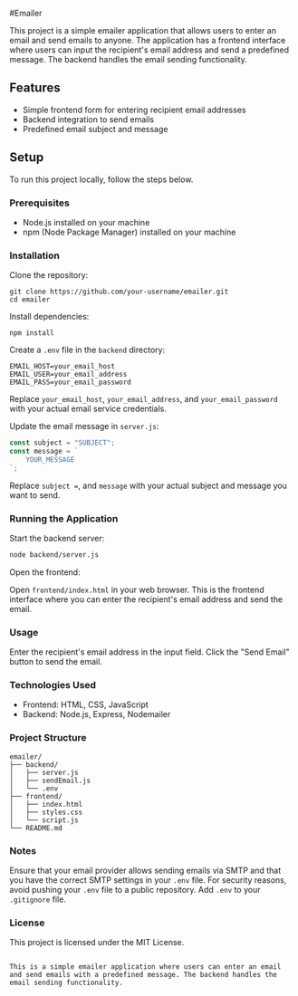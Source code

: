 #Emailer     

This project is a simple emailer application that allows users to enter an email and send emails to anyone. The application has a frontend interface where users can input the recipient's email address and send a predefined message. The backend handles the email sending functionality.

## Features

- Simple frontend form for entering recipient email addresses
- Backend integration to send emails
- Predefined email subject and message

## Setup

To run this project locally, follow the steps below.

### Prerequisites

- Node.js installed on your machine
- npm (Node Package Manager) installed on your machine

### Installation

Clone the repository:

```shell
git clone https://github.com/your-username/emailer.git
cd emailer
```

Install dependencies:

```shell
npm install 
```

Create a `.env` file in the `backend` directory:

```plaintext
EMAIL_HOST=your_email_host
EMAIL_USER=your_email_address
EMAIL_PASS=your_email_password
```

Replace `your_email_host`, `your_email_address`, and `your_email_password` with your actual email service credentials.

Update the email message in `server.js`:

```javascript
const subject = "SUBJECT";
const message = `
    YOUR_MESSAGE
`;
```

Replace `subject =`, and `message` with your actual subject and message you want to send.

### Running the Application

Start the backend server:

```bash
node backend/server.js
```

Open the frontend:

Open `frontend/index.html` in your web browser. This is the frontend interface where you can enter the recipient's email address and send the email.

### Usage

Enter the recipient's email address in the input field. Click the "Send Email" button to send the email.

### Technologies Used

- Frontend: HTML, CSS, JavaScript
- Backend: Node.js, Express, Nodemailer

### Project Structure

```
emailer/
├── backend/
│   ├── server.js
│   ├── sendEmail.js
│   └── .env
├── frontend/
│   ├── index.html
│   ├── styles.css
│   └── script.js
└── README.md
```

### Notes

Ensure that your email provider allows sending emails via SMTP and that you have the correct SMTP settings in your `.env` file. For security reasons, avoid pushing your `.env` file to a public repository. Add `.env` to your `.gitignore` file.

### License

This project is licensed under the MIT License.
```

This is a simple emailer application where users can enter an email and send emails with a predefined message. The backend handles the email sending functionality.
```
